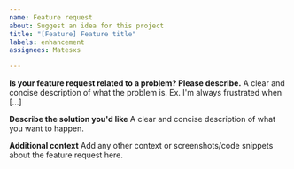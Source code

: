 ```yaml
---
name: Feature request
about: Suggest an idea for this project
title: "[Feature] Feature title"
labels: enhancement
assignees: Matesxs

---
```


**Is your feature request related to a problem? Please describe.**
A clear and concise description of what the problem is. Ex. I'm always frustrated when [...]

**Describe the solution you'd like**
A clear and concise description of what you want to happen.

**Additional context**
Add any other context or screenshots/code snippets about the feature request here.
